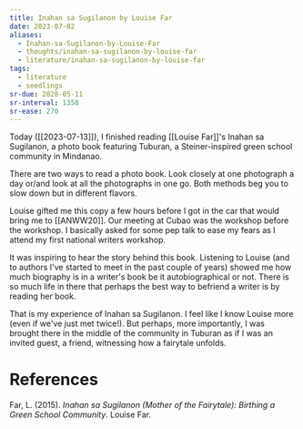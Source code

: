 ```yaml
---
title: Inahan sa Sugilanon by Louise Far
date: 2023-07-02
aliases:
  - Inahan-sa-Sugilanon-by-Louise-Far
  - thoughts/inahan-sa-sugilanon-by-louise-far
  - literature/inahan-sa-sugilanon-by-louise-far
tags:
  - literature
  - seedlings
sr-due: 2028-05-11
sr-interval: 1358
sr-ease: 270
---
```

Today ([[2023-07-13]]), I finished reading [[Louise Far]]'s Inahan sa Sugilanon, a photo book featuring Tuburan, a Steiner-inspired green school community in Mindanao.

There are two ways to read a photo book. Look closely at one photograph a day or/and look at all the photographs in one go. Both methods beg you to slow down but in different flavors.

Louise gifted me this copy a few hours before I got in the car that would bring me to [[ANWW20]]. Our meeting at Cubao was the workshop before the workshop. I basically asked for some pep talk to ease my fears as I attend my first national writers workshop.

It was inspiring to hear the story behind this book. Listening to Louise (and to authors I've started to meet in the past couple of years) showed me how much biography is in a writer's book be it autobiographical or not. There is so much life in there that perhaps the best way to befriend a writer is by reading her book.

That is my experience of Inahan sa Sugilanon. I feel like I know Louise more (even if we've just met twice!). But perhaps, more importantly, I was brought there in the middle of the community in Tuburan as if I was an invited guest, a friend, witnessing how a fairytale unfolds.

# References

Far, L. (2015). _Inahan sa Sugilanon (Mother of the Fairytale): Birthing a Green School Community_. Louise Far.